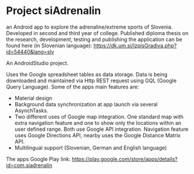 # Project siAdrenalin
an Android app to explore the adrenaline/extreme sports of Slovenia. Developed in second and third year of college. 
Published diploma thesis on the research, development, testing and publishing the application can be found here (in Slovenian language):
https://dk.um.si/IzpisGradiva.php?id=54440&lang=slv

An AndroidStudio project.

Uses the Google spreadsheet tables as data storage. Data is being downloaded and maintained via Http REST request using GQL (Google Query Language).
Some of the apps main features are:
- Material design
- Background data synchronization at app launch via several AsynchTasks.
- Two different uses of Google map integration. One standard map with extra navigation feature and one to show only the locations within an user
  defined range. Both use Google API integration. Navigation feature uses Google Directions API, nearby uses the Google Distance Matrix API.
- Multilingual support (Slovenian, German and English language)

The apps Google Play link: https://play.google.com/store/apps/details?id=com.siadrenalin
